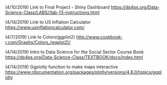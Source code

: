 (4/10/2019) Link to Final Project - Shiny Dashboard
https://ds4ps.org/Data-Science-Class/LABS//lab-13-instructions.html


(4/14/2019) Link to US Inflation Calculator
https://www.usinflationcalculator.com/


(4/7/2019) Link to Colors(ggplot2)
http://www.cookbook-r.com/Graphs/Colors_(ggplot2)/


(4/14/2019) Intro to Data Science for the Social Sector Course Book
https://ds4ps.org/Data-Science-Class/TEXTBOOK/docs/index.html


(4/14/2019) Ggplotly function to make maps interactive
https://www.rdocumentation.org/packages/plotly/versions/4.8.0/topics/ggplotly
